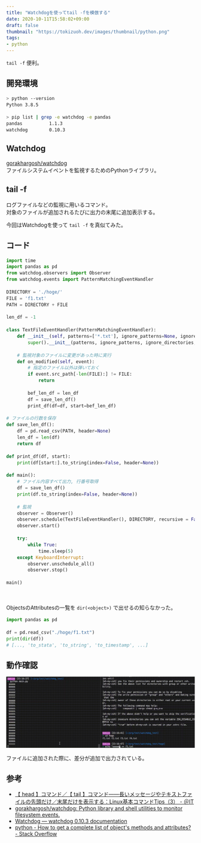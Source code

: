 ```yaml
---
title: "Watchdogを使ってtail -fを模倣する"
date: 2020-10-11T15:58:02+09:00
draft: false
thumbnail: "https://tokizuoh.dev/images/thumbnail/python.png"
tags:
- python
---
```

  
`tail -f` 便利。  
  
<!--more-->  
  
## 開発環境  
```bash
> python --version
Python 3.8.5

> pip list | grep -e watchdog -e pandas
pandas          1.1.3
watchdog        0.10.3
```
  
## Watchdog  
[gorakhargosh/watchdog](https://github.com/gorakhargosh/watchdog)  
ファイルシステムイベントを監視するためのPythonライブラリ。  
  
## tail -f  
ログファイルなどの監視に用いるコマンド。  
対象のファイルが追加されるたびに出力の末尾に追加表示する。  
  
今回はWatchdogを使って `tail -f` を真似てみた。  
  
## コード
  
```python
import time
import pandas as pd
from watchdog.observers import Observer
from watchdog.events import PatternMatchingEventHandler

DIRECTORY = './hoge/'
FILE = 'f1.txt'
PATH = DIRECTORY + FILE

len_df = -1

class TextFileEventHandler(PatternMatchingEventHandler):
    def __init__(self, patterns=['*.txt'], ignore_patterns=None, ignore_directories=True, case_sensitive=False):
        super().__init__(patterns, ignore_patterns, ignore_directories, case_sensitive)
   
    # 監視対象のファイルに変更があった時に実行
    def on_modified(self, event):
        # 指定のファイル以外は弾いておく
        if event.src_path[-len(FILE):] != FILE:
            return
        
        bef_len_df = len_df
        df = save_len_df()
        print_df(df=df, start=bef_len_df)

# ファイルの行数を保存
def save_len_df():
    df = pd.read_csv(PATH, header=None)
    len_df = len(df)
    return df

def print_df(df, start):
    print(df[start:].to_string(index=False, header=None))

def main():
    # ファイル内容すべて出力, 行番号取得
    df = save_len_df()
    print(df.to_string(index=False, header=None))

    # 監視
    observer = Observer()
    observer.schedule(TextFileEventHandler(), DIRECTORY, recursive = False)    
    observer.start()

    try:
        while True:
            time.sleep(5)
    except KeyboardInterrupt:
        observer.unschedule_all()
        observer.stop()

main()
```
  
　
  
ObjectsのAttributesの一覧を `dir(<object>)` で出せるの知らなかった。  
  
```python
import pandas as pd

df = pd.read_csv("./hoge/f1.txt")
print(dir(df))
# [..., 'to_stata', 'to_string', 'to_timestamp', ...]
```
  
## 動作確認
  
![](./g1.gif)
  
ファイルに追加された際に、差分が追加で出力されている。  
  
## 参考  
- [【 head 】コマンド／【 tail 】コマンド――長いメッセージやテキストファイルの先頭だけ／末尾だけを表示する：Linux基本コマンドTips（3） - ＠IT](https://www.atmarkit.co.jp/ait/articles/1603/07/news023.html)
- [gorakhargosh/watchdog: Python library and shell utilities to monitor filesystem events.](https://github.com/gorakhargosh/watchdog)  
- [Watchdog — watchdog 0.10.3 documentation](https://python-watchdog.readthedocs.io/en/v0.10.3/)  
- [python - How to get a complete list of object's methods and attributes? - Stack Overflow](https://stackoverflow.com/questions/191010/how-to-get-a-complete-list-of-objects-methods-and-attributes)  